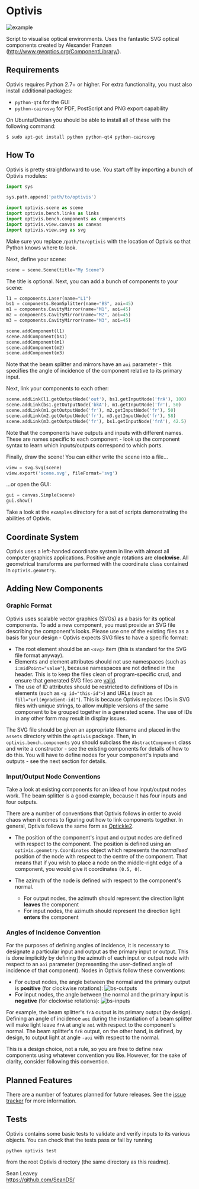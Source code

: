 # Optivis #

![example](https://cloud.githubusercontent.com/assets/5225190/5718217/570c509a-9b03-11e4-8e4a-65114fb75d43.png)

Script to visualise optical environments. Uses the fantastic SVG optical components created by Alexander Franzen (http://www.gwoptics.org/ComponentLibrary/).  

## Requirements ##
Optivis requires Python 2.7+ or higher. For extra functionality, you must also install additional packages:

* `python-qt4` for the GUI
* `python-cairosvg` for PDF, PostScript and PNG export capability

On Ubuntu/Debian you should be able to install all of these with the following command:

`$ sudo apt-get install python python-qt4 python-cairosvg`

## How To ##
Optivis is pretty straightforward to use. You start off by importing a bunch of Optivis modules:

```python
import sys

sys.path.append('path/to/optivis')

import optivis.scene as scene
import optivis.bench.links as links
import optivis.bench.components as components
import optivis.view.canvas as canvas
import optivis.view.svg as svg
```

Make sure you replace `/path/to/optivis` with the location of Optivis so that Python knows where to look.

Next, define your scene:

```python
scene = scene.Scene(title="My Scene")
```

The title is optional. Next, you can add a bunch of components to your scene:

```python
l1 = components.Laser(name="L1")
bs1 = components.BeamSplitter(name="BS", aoi=45)
m1 = components.CavityMirror(name="M1", aoi=45)
m2 = components.CavityMirror(name="M2", aoi=45)
m3 = components.CavityMirror(name="M3", aoi=45)

scene.addComponent(l1)
scene.addComponent(bs1)
scene.addComponent(m1)
scene.addComponent(m2)
scene.addComponent(m3)
```

Note that the beam splitter and mirrors have an `aoi` parameter - this specifies the angle of incidence of the component relative to its primary input.

Next, link your components to each other:

```python
scene.addLink(l1.getOutputNode('out'), bs1.getInputNode('frA'), 100)
scene.addLink(bs1.getOutputNode('bkA'), m1.getInputNode('fr'), 50)
scene.addLink(m1.getOutputNode('fr'), m2.getInputNode('fr'), 50)
scene.addLink(m2.getOutputNode('fr'), m3.getInputNode('fr'), 58)
scene.addLink(m3.getOutputNode('fr'), bs1.getInputNode('frA'), 42.5)
```

Note that the components have outputs and inputs with different names. These are names specific to each component - look up the component syntax to learn which inputs/outputs correspond to which ports.

Finally, draw the scene! You can either write the scene into a file...

```python
view = svg.Svg(scene)
view.export('scene.svg', fileFormat='svg')
```

...or open the GUI:

```python
gui = canvas.Simple(scene)
gui.show()
```

Take a look at the `examples` directory for a set of scripts demonstrating the abilities of Optivis.

## Coordinate System ##
Optivis uses a left-handed coordinate system in line with almost all computer graphics applications. Positive angle rotations are **clockwise**. All geometrical transforms are performed with the coordinate class contained in `optivis.geometry`.

## Adding New Components ##

### Graphic Format ###
Optivis uses scalable vector graphics (SVGs) as a basis for its optical components. To add a new component, you must provide an SVG file describing the component's looks. Please use one of the existing files as a basis for your design - Optivis expects SVG files to have a specific format:
 * The root element should be an `<svg>` item (this is standard for the SVG file format anyway).
 * Elements and element attributes should not use namespaces (such as `i:midPoint="value"`), because namespaces are not defined in the header. This is to keep the files clean of program-specific crud, and ensure that generated SVG files are [valid](http://validator.w3.org/).
 * The use of ID attributes should be restricted to definitions of IDs in elements (such as `<g id="this-id">`) and URLs (such as `fill="url(#gradient-id)"`). This is because Optivis replaces IDs in SVG files with unique strings, to allow multiple versions of the same component to be grouped together in a generated scene. The use of IDs in any other form may result in display issues.

The SVG file should be given an appropriate filename and placed in the `assets` directory within the `optivis` package. Then, in `optivis.bench.components` you should subclass the `AbstractComponent` class and write a constructor - see the existing components for details of how to do this. You will have to define nodes for your component's inputs and outputs - see the next section for details.

### Input/Output Node Conventions ###
Take a look at existing components for an idea of how input/output nodes work. The beam splitter is a good example, because it has four inputs and four outputs.

There are a number of conventions that Optivis follows in order to avoid chaos when it comes to figuring out how to link components together. In general, Optivis follows the same form as [Optickle2](https://github.com/Optickle/Optickle/tree/Optickle2).

* The position of the component's input and output nodes are defined with respect to the component. The position is defined using an `optivis.geometry.Coordinates` object which represents the *normalised* position of the node with respect to the centre of the component. That means that if you wish to place a node on the middle-right edge of a component, you would give it coordinates `(0.5, 0)`.

* The azimuth of the node is defined with respect to the component's normal.
  * For output nodes, the azimuth should represent the direction light **leaves** the component
  * For input nodes, the azimuth should represent the direction light **enters** the component

### Angles of Incidence Convention ###
For the purposes of defining angles of incidence, it is necessary to designate a particular input and output as the primary input or output. This is done implicitly by defining the azimuth of each input or output node with respect to an `aoi` parameter (representing the user-defined angle of incidence of that component). Nodes in Optivis follow these conventions:

* For output nodes, the angle between the normal and the primary output is **positive** (for clockwise rotations):
![bs-outputs](https://cloud.githubusercontent.com/assets/5225190/6199972/aab69baa-b459-11e4-9a5f-f9ed437e538c.png)
* For input nodes, the angle between the normal and the primary input is **negative** (for clockwise rotations):
![bs-inputs](https://cloud.githubusercontent.com/assets/5225190/6199973/b2b8a474-b459-11e4-9362-5df434d5425e.png)

For example, the beam splitter's `frA` output is its primary output (by design). Defining an angle of incidence `aoi` during the instantiation of a beam splitter will make light leave `frA` at angle `aoi` with respect to the component's normal. The beam splitter's `frB` output, on the other hand, is defined, by design, to output light at angle `-aoi` with respect to the normal.

This is a design choice, not a rule, so you are free to define new components using whatever convention you like. However, for the sake of clarity, consider following this convention.

## Planned Features ##
There are a number of features planned for future releases. See the [issue tracker](https://github.com/SeanDS/optivis/labels/enhancement) for more information.

## Tests ##
Optivis contains some basic tests to validate and verify inputs to its various objects. You can check that the tests pass or fail by running

`python optivis test`

from the root Optivis directory (the same directory as this readme).

Sean Leavey  
https://github.com/SeanDS/
